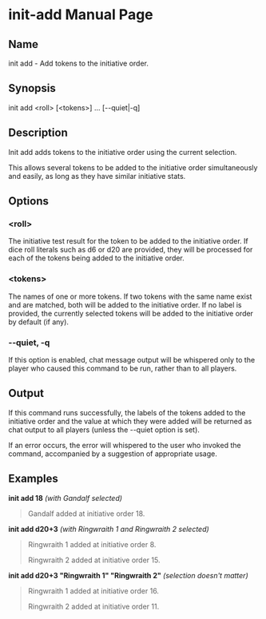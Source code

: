 
# init-add Manual Page

## Name

init add - Add tokens to the initiative order.

## Synopsis

init add \<roll\> \[\<tokens\>\] ... \[--quiet|-q\] 

## Description

Init add adds tokens to the initiative order using the current selection.

This allows several tokens to be added to the initiative order simultaneously and easily, as long as they have similar initiative stats.

## Options

### \<roll\>
The initiative test result for the token to be added to the initiative order. If dice roll literals such as d6 or d20 are provided, they will be processed for each of the tokens being added to the initiative order.

### \<tokens\>
The names of one or more tokens. If two tokens with the same name exist and are matched, both will be added to the initiative order. If no label is provided, the currently selected tokens will be added to the initiative order by default (if any).

### --quiet, -q
If this option is enabled, chat message output will be whispered only to the player who caused this command to be run, rather than to all players.

## Output

If this command runs successfully, the labels of the tokens added to the initiative order and the value at which they were added will be returned as chat output to all players (unless the --quiet option is set).

If an error occurs, the error will whispered to the user who invoked the command, accompanied by a suggestion of appropriate usage.

## Examples

**init add 18** *(with Gandalf selected)*

> Gandalf added at initiative order 18.

**init add d20+3** *(with Ringwraith 1 and Ringwraith 2 selected)*

> Ringwraith 1 added at initiative order 8.
>
> Ringwraith 2 added at initiative order 15.

**init add d20+3 "Ringwraith 1" "Ringwraith 2"** *(selection doesn't matter)*

> Ringwraith 1 added at initiative order 16.
>
> Ringwraith 2 added at initiative order 11.